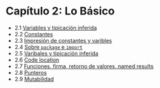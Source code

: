 # Capítulo 2: Lo Básico
- 2.1 [Variables y tipicación inferida]()
- 2.2 [Constantes]()
- 2.3 [Impresión de constantes y varibles]()
- 2.4 [Sobre `package` e `import`]()
- 2.5 [Varibales y tipicación inferida]()
- 2.6 [Code location]()
- 2.7 [Funciones, firma, retorno de valores, named results]()
- 2.8 [Punteros]()
- 2.9 [Mutabilidad]()